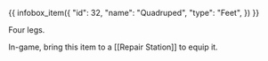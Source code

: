 {{ infobox_item({
	"id": 32,
	"name": "Quadruped",
	"type": "Feet",
}) }}

Four legs.

In-game, bring this item to a [[Repair Station]] to equip it.